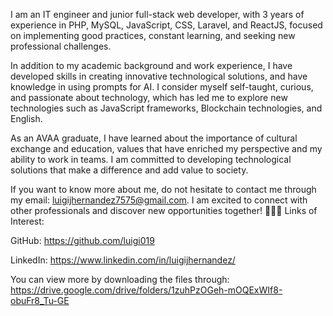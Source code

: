I am an IT engineer and junior full-stack web developer, with 3 years of experience in PHP, MySQL, JavaScript, CSS, Laravel, and ReactJS, focused on implementing good practices, constant learning, and seeking new professional challenges.

In addition to my academic background and work experience, I have developed skills in creating innovative technological solutions, and have knowledge in using prompts for AI. I consider myself self-taught, curious, and passionate about technology, which has led me to explore new technologies such as JavaScript frameworks, Blockchain technologies, and English.

As an AVAA graduate, I have learned about the importance of cultural exchange and education, values that have enriched my perspective and my ability to work in teams. I am committed to developing technological solutions that make a difference and add value to society.

If you want to know more about me, do not hesitate to contact me through my email: luigijhernandez7575@gmail.com. I am excited to connect with other professionals and discover new opportunities together! 🚀🚀🚀
Links of Interest:

GitHub: https://github.com/luigi019

LinkedIn: https://www.linkedin.com/in/luigijhernandez/ 

You can view more by downloading the files through:
https://drive.google.com/drive/folders/1zuhPzOGeh-mOQExWIf8-obuFr8_Tu-GE
